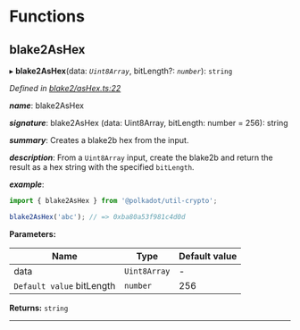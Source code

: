 

# Functions

<a id="blake2ashex"></a>

##  blake2AsHex

▸ **blake2AsHex**(data: *`Uint8Array`*, bitLength?: *`number`*): `string`

*Defined in [blake2/asHex.ts:22](https://github.com/polkadot-js/common/blob/7188f6b/packages/util-crypto/src/blake2/asHex.ts#L22)*

*__name__*: blake2AsHex

*__signature__*: blake2AsHex (data: Uint8Array, bitLength: number = 256): string

*__summary__*: Creates a blake2b hex from the input.

*__description__*: From a `Uint8Array` input, create the blake2b and return the result as a hex string with the specified `bitLength`.

*__example__*:   

```javascript
import { blake2AsHex } from '@polkadot/util-crypto';

blake2AsHex('abc'); // => 0xba80a53f981c4d0d
```

**Parameters:**

| Name | Type | Default value |
| ------ | ------ | ------ |
| data | `Uint8Array` | - |
| `Default value` bitLength | `number` | 256 |

**Returns:** `string`

___

